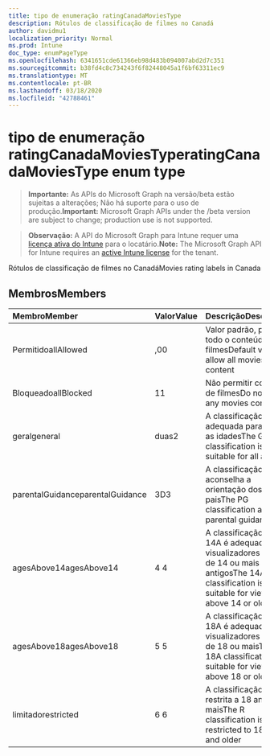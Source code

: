 ```yaml
---
title: tipo de enumeração ratingCanadaMoviesType
description: Rótulos de classificação de filmes no Canadá
author: davidmu1
localization_priority: Normal
ms.prod: Intune
doc_type: enumPageType
ms.openlocfilehash: 6341651cde61366eb98d483b094007abd2d7c351
ms.sourcegitcommit: b38fd4c8c734243f6f82448045a1f6bf63311ec9
ms.translationtype: MT
ms.contentlocale: pt-BR
ms.lasthandoff: 03/18/2020
ms.locfileid: "42788461"
---
```

# <a name="ratingcanadamoviestype-enum-type"></a><span data-ttu-id="e498a-103">tipo de enumeração ratingCanadaMoviesType</span><span class="sxs-lookup"><span data-stu-id="e498a-103">ratingCanadaMoviesType enum type</span></span>

> <span data-ttu-id="e498a-104">**Importante:** As APIs do Microsoft Graph na versão/beta estão sujeitas a alterações; Não há suporte para o uso de produção.</span><span class="sxs-lookup"><span data-stu-id="e498a-104">**Important:** Microsoft Graph APIs under the /beta version are subject to change; production use is not supported.</span></span>

> <span data-ttu-id="e498a-105">**Observação:** A API do Microsoft Graph para Intune requer uma [licença ativa do Intune](https://go.microsoft.com/fwlink/?linkid=839381) para o locatário.</span><span class="sxs-lookup"><span data-stu-id="e498a-105">**Note:** The Microsoft Graph API for Intune requires an [active Intune license](https://go.microsoft.com/fwlink/?linkid=839381) for the tenant.</span></span>

<span data-ttu-id="e498a-106">Rótulos de classificação de filmes no Canadá</span><span class="sxs-lookup"><span data-stu-id="e498a-106">Movies rating labels in Canada</span></span>

## <a name="members"></a><span data-ttu-id="e498a-107">Membros</span><span class="sxs-lookup"><span data-stu-id="e498a-107">Members</span></span>
|<span data-ttu-id="e498a-108">Membro</span><span class="sxs-lookup"><span data-stu-id="e498a-108">Member</span></span>|<span data-ttu-id="e498a-109">Valor</span><span class="sxs-lookup"><span data-stu-id="e498a-109">Value</span></span>|<span data-ttu-id="e498a-110">Descrição</span><span class="sxs-lookup"><span data-stu-id="e498a-110">Description</span></span>|
|:---|:---|:---|
|<span data-ttu-id="e498a-111">Permitido</span><span class="sxs-lookup"><span data-stu-id="e498a-111">allAllowed</span></span>|<span data-ttu-id="e498a-112">,0</span><span class="sxs-lookup"><span data-stu-id="e498a-112">0</span></span>|<span data-ttu-id="e498a-113">Valor padrão, permitir todo o conteúdo de filmes</span><span class="sxs-lookup"><span data-stu-id="e498a-113">Default value, allow all movies content</span></span>|
|<span data-ttu-id="e498a-114">Bloqueado</span><span class="sxs-lookup"><span data-stu-id="e498a-114">allBlocked</span></span>|<span data-ttu-id="e498a-115">1</span><span class="sxs-lookup"><span data-stu-id="e498a-115">1</span></span>|<span data-ttu-id="e498a-116">Não permitir conteúdo de filmes</span><span class="sxs-lookup"><span data-stu-id="e498a-116">Do not allow any movies content</span></span>|
|<span data-ttu-id="e498a-117">geral</span><span class="sxs-lookup"><span data-stu-id="e498a-117">general</span></span>|<span data-ttu-id="e498a-118">duas</span><span class="sxs-lookup"><span data-stu-id="e498a-118">2</span></span>|<span data-ttu-id="e498a-119">A classificação G é adequada para todas as idades</span><span class="sxs-lookup"><span data-stu-id="e498a-119">The G classification is suitable for all ages</span></span>|
|<span data-ttu-id="e498a-120">parentalGuidance</span><span class="sxs-lookup"><span data-stu-id="e498a-120">parentalGuidance</span></span>|<span data-ttu-id="e498a-121">3D</span><span class="sxs-lookup"><span data-stu-id="e498a-121">3</span></span>|<span data-ttu-id="e498a-122">A classificação PG aconselha a orientação dos pais</span><span class="sxs-lookup"><span data-stu-id="e498a-122">The PG classification advises parental guidance</span></span>|
|<span data-ttu-id="e498a-123">agesAbove14</span><span class="sxs-lookup"><span data-stu-id="e498a-123">agesAbove14</span></span>|<span data-ttu-id="e498a-124">4 </span><span class="sxs-lookup"><span data-stu-id="e498a-124">4</span></span>|<span data-ttu-id="e498a-125">A classificação do 14A é adequada para visualizadores acima de 14 ou mais antigos</span><span class="sxs-lookup"><span data-stu-id="e498a-125">The 14A classification is suitable for viewers above 14 or older</span></span>|
|<span data-ttu-id="e498a-126">agesAbove18</span><span class="sxs-lookup"><span data-stu-id="e498a-126">agesAbove18</span></span>|<span data-ttu-id="e498a-127">5 </span><span class="sxs-lookup"><span data-stu-id="e498a-127">5</span></span>|<span data-ttu-id="e498a-128">A classificação do 18A é adequada para visualizadores acima de 18 ou mais</span><span class="sxs-lookup"><span data-stu-id="e498a-128">The 18A classification is suitable for viewers above 18 or older</span></span>|
|<span data-ttu-id="e498a-129">limitado</span><span class="sxs-lookup"><span data-stu-id="e498a-129">restricted</span></span>|<span data-ttu-id="e498a-130">6 </span><span class="sxs-lookup"><span data-stu-id="e498a-130">6</span></span>|<span data-ttu-id="e498a-131">A classificação R é restrita a 18 anos e mais</span><span class="sxs-lookup"><span data-stu-id="e498a-131">The R classification is restricted to 18 years and older</span></span>|




